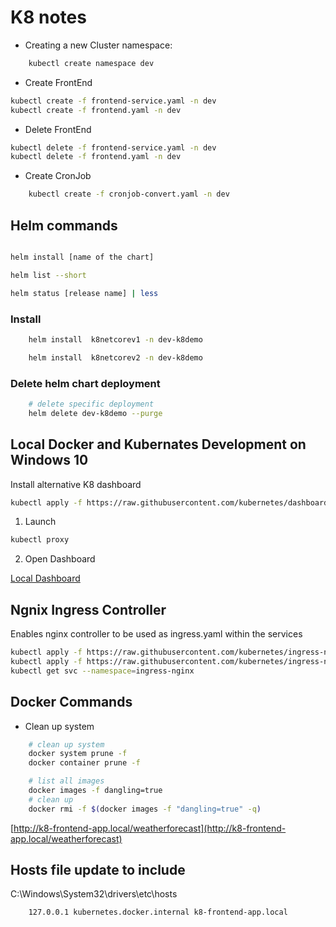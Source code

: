 # K8 notes

- Creating a new Cluster namespace:

```bash
    kubectl create namespace dev
```


- Create FrontEnd

```bash
kubectl create -f frontend-service.yaml -n dev
kubectl create -f frontend.yaml -n dev
```

- Delete FrontEnd

```bash
kubectl delete -f frontend-service.yaml -n dev
kubectl delete -f frontend.yaml -n dev
```

- Create CronJob

```bash
    kubectl create -f cronjob-convert.yaml -n dev
```

## Helm commands

```bash

helm install [name of the chart]

helm list --short

helm status [release name] | less
```

### Install

```bash
    helm install  k8netcorev1 -n dev-k8demo

    helm install  k8netcorev2 -n dev-k8demo

```

### Delete helm chart deployment

```bash
    # delete specific deployment
    helm delete dev-k8demo --purge

```

## Local Docker and Kubernates Development on Windows 10

Install alternative K8 dashboard

```bash
kubectl apply -f https://raw.githubusercontent.com/kubernetes/dashboard/v1.10.1/src/deploy/alternative/kubernetes-dashboard.yaml
```

1. Launch

```bash
kubectl proxy
```

2. Open Dashboard

[Local Dashboard](http://localhost:8001/api/v1/namespaces/kube-system/services/http:kubernetes-dashboard:/proxy/#!/overview?namespace=default)

## Ngnix Ingress Controller

Enables nginx controller to be used as ingress.yaml within the services

```bash
kubectl apply -f https://raw.githubusercontent.com/kubernetes/ingress-nginx/nginx-0.24.1/deploy/mandatory.yaml
kubectl apply -f https://raw.githubusercontent.com/kubernetes/ingress-nginx/nginx-0.24.1/deploy/provider/cloud-generic.yaml
kubectl get svc --namespace=ingress-nginx
```

## Docker Commands

- Clean up system

```bash
    # clean up system
    docker system prune -f
    docker container prune -f

    # list all images
    docker images -f dangling=true
    # clean up
    docker rmi -f $(docker images -f "dangling=true" -q)
```

[http://k8-frontend-app.local/weatherforecast](http://k8-frontend-app.local/weatherforecast)

## Hosts file update to include

C:\Windows\System32\drivers\etc\hosts

```txt
    127.0.0.1 kubernetes.docker.internal k8-frontend-app.local
```
